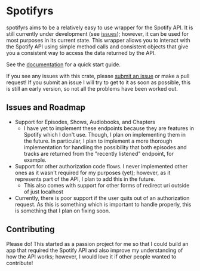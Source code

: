 # Spotifyrs
spotifyrs aims to be a relatively easy to use wrapper for the Spotify API. It is still currently under development (see [issues](#-Issues-and-Roadmap)); however, it can be used for most purposes in its current state. 
This wrapper allows you to interact with the Spotify API using simple method calls and consistent objects that give you a consistent way to access the data returned by the API. 

See the [documentation]() for a quick start guide. 

If you see any issues with this crate, please [submit an issue](https://github.com/TheSharkhead2/spotify.rs/issues) or make a pull request! If you submit an issue I will try to get to it as soon as possible, this is still an early version, so not all the problems have been worked out. 

## Issues and Roadmap
- Support for Episodes, Shows, Audiobooks, and Chapters 
    - I have yet to implement these endpoints because they are features in Spotify which I don't use. Though, I plan on implementing them in the future. In particular, I plan to implement a more thorough implementation for handling the possibility that both episodes and tracks are returned from the "recently listened" endpoint, for example. 
- Support for other authorization code flows. I never implemented other ones as it wasn't required for my purposes (yet); however, as it represents part of the API, I plan to add this in the future. 
    - This also comes with support for other forms of redirect uri outside of just localhost
- Currently, there is poor support if the user quits out of an authorization request. As this is something which is important to handle properly, this is something that I plan on fixing soon. 

## Contributing 
Please do! This started as a passion project for me so that I could build an app that required the Spotify API and also improve my understanding of how the API works; however, I would love it if other people wanted to contribute!